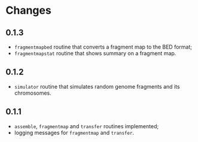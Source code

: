 Changes
=======

0.1.3
-----
- `fragmentmapbed` routine that converts a fragment map to the BED 
format;
- `fragmentmapstat` routine that shows summary on a fragment map.

0.1.2
-----
- `simulator` routine that simulates random genome fragments and its 
chromosomes.

0.1.1
-----
- `assemble`, `fragmentmap` and `transfer` routines implemented; 
- logging messages for `fragmentmap` and `transfer`.

